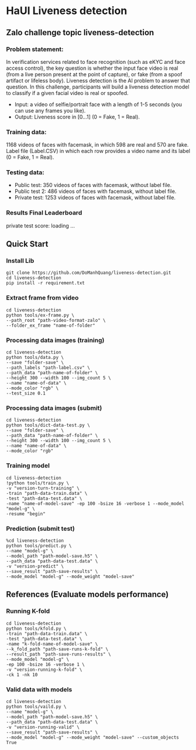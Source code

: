 # HaUI Liveness detection
## Zalo challenge topic liveness-detection

### Problem statement:
In verification services related to face recognition (such as eKYC and face access control), the key question is whether the input face video is real (from a live person present at the point of capture), or fake (from a spoof artifact or lifeless body). Liveness detection is the AI problem to answer that question. In this challenge, participants will build a liveness detection model to classify if a given facial video is real or spoofed.
- Input: a video of selfie/portrait face with a length of 1-5 seconds (you can use any frames you like).
- Output: Liveness score in [0...1] (0 = Fake, 1 = Real).

### Training data:
1168 videos of faces with facemask, in which 598 are real and 570 are fake. Label file (Label.CSV) in which each row provides a video name and its label (0 = Fake, 1 = Real).

### Testing data:
- Public test: 350 videos of faces with facemask, without label file.
- Public test 2: 486 videos of faces with facemask, without label file.
- Private test: 1253 videos of faces with facemask, without label file.

### Results Final Leaderboard
private test score: loading ...

## Quick Start
### Install Lib
```shell
git clone https://github.com/DoManhQuang/liveness-detection.git
cd liveness-detection
pip install -r requirement.txt
```

### Extract frame from video
```shell
cd liveness-detection
python tools/ex-frame.py \
--path_root "path-video-format-zalo" \
--folder_ex_frame "name-of-folder"
```

### Processing data images (training)
```shell
cd liveness-detection
python tools/data.py \
--save "folder-save" \
--path_labels "path-label.csv" \
--path_data "path-name-of-folder" \
--height 300 --width 100 --img_count 5 \
--name "name-of-data" \
--mode_color "rgb" \
--test_size 0.1
```

### Processing data images (submit)
```shell
cd liveness-detection
python tools/dict-data-test.py \
--save "folder-save" \
--path_data "path-name-of-folder" \
--height 300 --width 100 --img_count 5 \
--name "name-of-data" \
--mode_color "rgb"
```

### Training model
```shell
cd liveness-detection
!python tools/train.py \
-v "version-turn-training" \
-train "path-data-train.data" \
-test "path-data-test.data" \
-name "name-of-model-save" -ep 100 -bsize 16 -verbose 1 --mode_model "model-g" \
-resume "begin"
```

### Prediction (submit test)
```shell
%cd liveness-detection
python tools/predict.py \
--name "model-g" \
--model_path "path-model-save.h5" \
--path_data "path-data-test.data" \
-v "version-predict" \
--save_result "path-save-results" \
--mode_model "model-g" --mode_weight "model-save"
```

## References (Evaluate models performance)
### Running K-fold
```shell
cd liveness-detection
python tools/kfold.py \
-train "path-data-train.data" \
-test "path-data-test.data" \
-name "k-fold-name-of-model-save" \
--k_fold_path "path-save-runs-k-fold" \
--result_path "path-save-runs-results" \
--mode_model "model-g" \
-ep 100 -bsize 16 -verbose 1 \
-v "version-running-k-fold" \
-ck 1 -nk 10
```

### Valid data with models
```shell
cd liveness-detection
python tools/vaild.py \
--name "model-g" \
--model_path "path-model-save.h5" \
--path_data "path-data-test.data" \
-v "version-running-valid" \
--save_result "path-save-results" \
--mode_model "model-g" --mode_weight "model-save" --custom_objects True
```